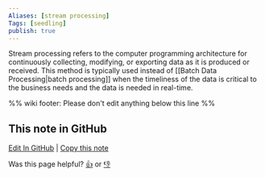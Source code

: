 ```yaml
---
Aliases: [stream processing]
Tags: [seedling]
publish: true
---
```


Stream processing refers to the computer programming architecture for continuously collecting, modifying, or exporting data as it is produced or  received. This method is typically used instead of [[Batch Data Processing|batch processing]] when the timeliness of the data is critical to the business needs and the data is needed in real-time.

%% wiki footer: Please don't edit anything below this line %%

## This note in GitHub

<span class="git-footer">[Edit In GitHub](https://github.dev/data-engineering-community/data-engineering-wiki/blob/main/Concepts/Stream%20Data%20Processing.md "git-hub-edit-note") | [Copy this note](https://raw.githubusercontent.com/data-engineering-community/data-engineering-wiki/main/Concepts/Stream%20Data%20Processing.md "git-hub-copy-note")</span>

<span class="git-footer">Was this page helpful?
[👍](https://tally.so/r/mOaxjk?rating=Yes&url=https://dataengineering.wiki/Concepts/Stream+Data+Processing) or [👎](https://tally.so/r/mOaxjk?rating=No&url=https://dataengineering.wiki/Concepts/Stream+Data+Processing)</span>
